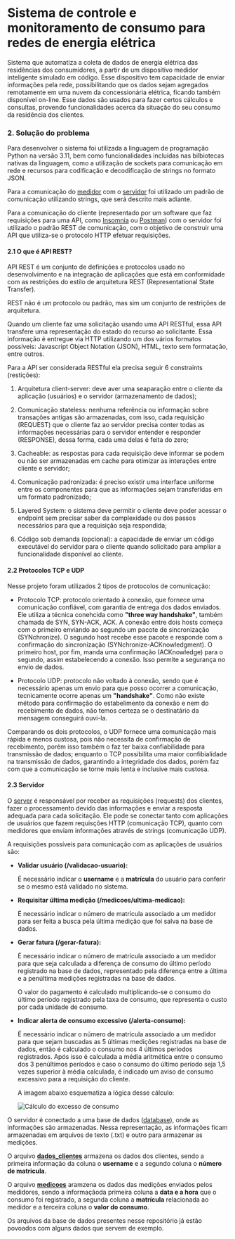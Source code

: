 # Sistema de controle e monitoramento de consumo para redes de energia elétrica
Sistema que automatiza a coleta de dados de energia elétrica das residências dos consumidores, a partir de um dispositivo medidor inteligente simulado em código. Esse dispositivo tem capacidade de enviar informações pela rede, possibilitando que os dados sejam agregados remotamente em uma nuvem da concessionária elétrica, ficando também disponível on-line. Esse dados são usados para fazer certos cálculos e consultas, provendo funcionalidades acerca da situação do seu consumo da residência dos clientes.

### 2. Solução do problema
Para desenvolver o sistema foi utilizada a linguagem de programação Python na versão 3.11, bem como funcionalidades incluídas nas bilbiotecas nativas da linguagem, como a utilização de sockets para comunicação em rede e recursos para codificação e decodificação de strings no formato JSON.

Para a comunicação do [medidor](https://github.com/israelbraitt/consumo-de-energia-inteligente/blob/main/medidor/medidor.py) com o [servidor](https://github.com/israelbraitt/consumo-de-energia-inteligente/blob/main/servidor/server.py) foi utilizado um padrão de comunicação utilizando strings, que será descrito mais adiante.

Para a comunicação do cliente (representado por um software que faz requisições para uma API, como [Insomnia](https://insomnia.rest/) ou [Postman](https://www.postman.com/)) com o servidor foi utilizado o padrão REST de comunicação, com o objetivo de construir uma API que utiliza-se o protocolo HTTP efetuar requisições.

#### 2.1 O que é API REST?
API REST é um conjunto de definições e protocolos usado no desenvolvimento e na integração de aplicações que está em conformidade com as restrições do estilo de arquitetura REST (Representational State Transfer).

REST não é um protocolo ou padrão, mas sim um conjunto de restrições de arquitetura.

Quando um cliente faz uma solicitação usando uma API RESTful, essa API transfere uma representação do estado do recurso ao solicitante. Essa informação é entregue via HTTP utilizando um dos vários formatos possíveis: Javascript Object Notation (JSON), HTML, texto sem formatação, entre outros.

Para a API ser considerada RESTful ela precisa seguir 6 constraints (restições):
1. Arquitetura client-server: deve aver uma seaparação entre o cliente da aplicação (usuários) e o servidor (armazenamento de dados);

2. Comunicação stateless: nenhuma referência ou informação sobre transações antigas são armazenadas, com isso, cada requisição (REQUEST) que o cliente faz ao servidor precisa conter todas as informações necessárias para o servidor entender e responder (RESPONSE), dessa forma, cada uma delas é feita do zero;

3. Cacheable: as respostas para cada requisição deve informar se podem ou não ser armazenadas em cache para otimizar as interações entre cliente e servidor;

4. Comunicação padronizada: é preciso existir uma interface uniforme entre os componentes para que as informações sejam transferidas em um formato padronizado;

5. Layered System: o sistema deve permitir o cliente deve poder acessar o endpoint sem precisar saber da complexidade ou dos passos necessários para que a requisição seja respondida;

6. Código sob demanda (opcional): a capacidade de enviar um código executável do servidor para o cliente quando solicitado para ampliar a funcionalidade disponível ao cliente.

#### 2.2 Protocolos TCP e UDP
Nesse projeto foram utilizados 2 tipos de protocolos de comunicação:
- Protocolo TCP: protocolo orientado à conexão, que fornece uma comunicação confiável, com garantia de entrega dos dados enviados. Ele utiliza a técnica conehcida como **"three way handshake"**, também chamada de SYN, SYN-ACK, ACK.
A conexão entre dois hosts começa com o primeiro enviando ao segundo um pacote de sincronização (SYNchronize). O segundo host recebe esse pacote e responde com a confirmação do sincronização (SYNchronize-ACKnowledgment). O primeiro host, por fim, manda uma confirmação (ACKnowledge) para o segundo, assim estabelecendo a conexão. Isso permite a segurança no envio de dados.

- Protocolo UDP: protocolo não voltado à conexão, sendo que é necessário apenas um envio para que posso ocorrer a comunicação, tecnicamente ocorre apenas um **"handshake"**. Como não existe método para confirmação do estabelimento da conexão e nem do recebimento de dados, não temos certeza se o destinatário da mensagem conseguirá ouvi-la.

Comparando os dois protocolos, o UDP fornece uma comunicação mais rápida e menos custosa, pois não necessita de confirmação de recebimento, porém isso também o faz ter baixa confiabilidade para transmissão de dados; enquanto o TCP possibilita uma maior confibialidade na transmissão de dados, garantindo a integridade dos dados, porém faz com que a comunicação se torne mais lenta e inclusive mais custosa.

#### 2.3 Servidor
O [server](https://github.com/israelbraitt/consumo-de-energia-inteligente/blob/main/servidor/server.py) é responsável por receber as requisições (requests) dos clientes, fazer o processamento devido das informações e enviar a resposta adequada para cada solicitação. Ele pode se conectar tanto com aplicações de usuários que fazem requisções HTTP (comunicação TCP), quanto com medidores que enviam informações através de strings (comunicação UDP).

A requisições possíveis para comunicação com as aplicações de usuários são:

- **Validar usuário (/validacao-usuario):**

    É necessário indicar o **username** e a **matrícula** do usuário para conferir se o mesmo está validado no sistema.

- **Requisitar última medição (/medicoes/ultima-medicao):**

    É necessário indicar o número de matrícula associado a um medidor para ser feita a busca pela última medição que foi salva na base de dados.

- **Gerar fatura (/gerar-fatura):**

    É necessário indicar o número de matrícula associado a um medidor para que seja calculada a diferença de consumo do último período registrado na base de dados, representado pela diferença entre a última e a penúltima medições registradas na base de dados.
    
    O valor do pagamento é calculado multiplicando-se o consumo do último período registrado pela taxa de consumo, que representa o custo por cada unidade de consumo.

- **Indicar alerta de consumo excessivo (/alerta-consumo):**

    É necessário indicar o número de matrícula associado a um medidor para que sejam buscadas as 5 últimas medições registradas na base de dados, então é calculado o consumo nos 4 últimos períodos registrados. Após isso é calculada a média aritmética entre o consumo dos 3 penúltimos períodos e caso o consumo do último período seja 1,5 vezes superior à média calculada, é indicado um aviso de consumo excessivo para a requisição do cliente.
    
    A imagem abaixo esquematiza a lógica desse cálculo:
   
   ![Cálculo do excesso de consumo](https://github.com/israelbraitt/consumo-de-energia-inteligente/blob/main/resources/c%C3%A1lculo%20de%20excesso%20de%20consumo.png)


O servidor é conectado a uma base de dados ([database](https://github.com/israelbraitt/consumo-de-energia-inteligente/tree/main/servidor/database)), onde as informações são armazenadas. Nessa representação, as informações ficam armazenadas em arquivos de texto (.txt) e outro para armazenar as medições.

O arquivo [**dados_clientes**](https://github.com/israelbraitt/consumo-de-energia-inteligente/blob/main/servidor/database/dados_clientes.txt) armazena os dados dos clientes, sendo a primeira informação da coluna o **username** e a segundo coluna o **número de matricula**.

O arquivo [**medicoes**](https://github.com/israelbraitt/consumo-de-energia-inteligente/blob/main/servidor/database/medicoes.txt) aramzena os dados das medições enviados pelos medidores, sendo a informaçãoda primeira coluna a **data e a hora** que o consumo foi registrado, a segunda coluna a **matrícula** relacionada ao medidor e a terceira coluna o **valor do consumo**.

Os arquivos da base de dados presentes nesse repositório já estão povoados com alguns dados que servem de exemplo.
